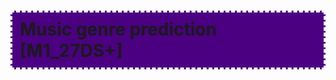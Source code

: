 <h1> Music genre prediction [M1_27DS+] </h1>  
<style>
h1 {
  border: dashed white;
  padding: 10px 12px;
  background-color: indigo;
  position: static;
}
</style>

